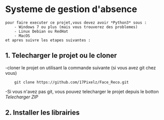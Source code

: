 # Systeme de gestion d'absence

    pour faire executer ce projet,vous devez avoir *Python3* sous :
        - Windows 7 ou plus (mais vous trouverez des problemes)
        - Linux Debian ou RedHat
        - MacOS
    et apres suivre les etapes suivantes :
## 1. Telecharger le projet ou le cloner

-cloner le projet on utilisant la commande suivante (si vous avez git chez vous)
```
    git clone https://github.com/17Pixelz/Face_Reco.git
```
-Si vous n'avez pas git, vous pouvez telecharger le projet depuis le botton *Telecharger ZIP*

## 2. Installer les librairies
